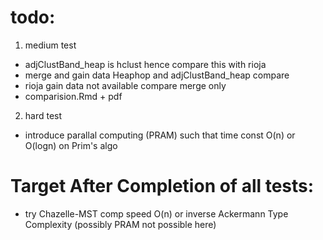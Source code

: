 # todo:
1) medium test
* adjClustBand_heap is hclust hence compare this with rioja
* merge and gain data Heaphop and adjClustBand_heap compare
* rioja gain data not available compare merge only
* comparision.Rmd + pdf


2) hard test
* introduce parallal computing (PRAM) such that time const O(n) or O(logn) on Prim's algo


# Target After Completion of all tests:
* try Chazelle-MST comp speed O(n) or inverse Ackermann Type Complexity (possibly PRAM not possible here)
